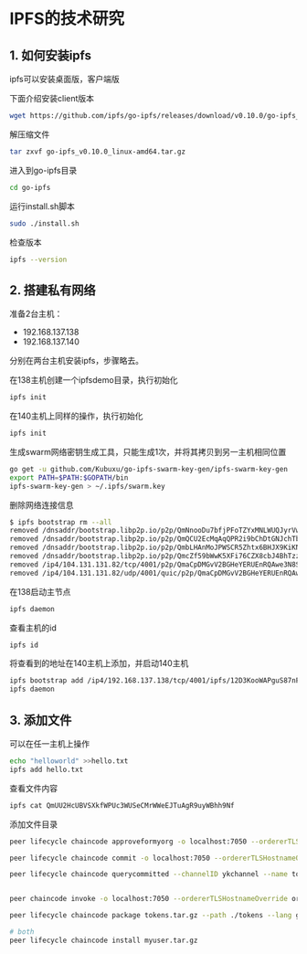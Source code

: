 # IPFS的技术研究



## 1. 如何安装ipfs

ipfs可以安装桌面版，客户端版

下面介绍安装client版本

```sh
wget https://github.com/ipfs/go-ipfs/releases/download/v0.10.0/go-ipfs_v0.10.0_linux-amd64.tar.gz
```

解压缩文件

```sh
tar zxvf go-ipfs_v0.10.0_linux-amd64.tar.gz
```

进入到go-ipfs目录

```sh
cd go-ipfs
```

运行install.sh脚本

```sh
sudo ./install.sh
```

检查版本

```sh
ipfs --version
```



## 2. 搭建私有网络

准备2台主机：

- 192.168.137.138
- 192.168.137.140 

分别在两台主机安装ipfs，步骤略去。

在138主机创建一个ipfsdemo目录，执行初始化

```sh
ipfs init
```

在140主机上同样的操作，执行初始化

```sh
ipfs init
```

生成swarm网络密钥生成工具，只能生成1次，并将其拷贝到另一主机相同位置

```sh
go get -u github.com/Kubuxu/go-ipfs-swarm-key-gen/ipfs-swarm-key-gen
export PATH=$PATH:$GOPATH/bin
ipfs-swarm-key-gen > ~/.ipfs/swarm.key
```

删除网络连接信息

```sh
$ ipfs bootstrap rm --all
removed /dnsaddr/bootstrap.libp2p.io/p2p/QmNnooDu7bfjPFoTZYxMNLWUQJyrVwtbZg5gBMjTezGAJN
removed /dnsaddr/bootstrap.libp2p.io/p2p/QmQCU2EcMqAqQPR2i9bChDtGNJchTbq5TbXJJ16u19uLTa
removed /dnsaddr/bootstrap.libp2p.io/p2p/QmbLHAnMoJPWSCR5Zhtx6BHJX9KiKNN6tpvbUcqanj75Nb
removed /dnsaddr/bootstrap.libp2p.io/p2p/QmcZf59bWwK5XFi76CZX8cbJ4BhTzzA3gU1ZjYZcYW3dwt
removed /ip4/104.131.131.82/tcp/4001/p2p/QmaCpDMGvV2BGHeYERUEnRQAwe3N8SzbUtfsmvsqQLuvuJ
removed /ip4/104.131.131.82/udp/4001/quic/p2p/QmaCpDMGvV2BGHeYERUEnRQAwe3N8SzbUtfsmvsqQLuvuJ
```

在138启动主节点

```sh
ipfs daemon
```

查看主机的id

```sh
ipfs id
```

将查看到的地址在140主机上添加，并启动140主机

```sh
ipfs bootstrap add /ip4/192.168.137.138/tcp/4001/ipfs/12D3KooWAPguS87nFLDH4g638zvAgPB3Bwv85SVuZESG7jncfdua
ipfs daemon
```



## 3. 添加文件

可以在任一主机上操作

```sh
echo "helloworld" >>hello.txt
ipfs add hello.txt

```

查看文件内容

```sh
ipfs cat QmUU2HcUBVSXkfWPUc3WUSeCMrWWeEJTuAgR9uyWBhh9Nf
```

添加文件目录





```sh
peer lifecycle chaincode approveformyorg -o localhost:7050 --ordererTLSHostnameOverride orderer.example.com --channelID ykchannel --name tokens --version 1 --package-id $PKG_TOKEN --sequence 1 --tls --cafile ${PWD}/organizations/ordererOrganizations/example.com/orderers/orderer.example.com/msp/tlscacerts/tlsca.example.com-cert.pem

peer lifecycle chaincode commit -o localhost:7050 --ordererTLSHostnameOverride orderer.example.com --channelID ykchannel --name tokens --version 1 --sequence 1 --tls --cafile ${PWD}/organizations/ordererOrganizations/example.com/orderers/orderer.example.com/msp/tlscacerts/tlsca.example.com-cert.pem --peerAddresses localhost:7051 --tlsRootCertFiles ${PWD}/organizations/peerOrganizations/org1.example.com/peers/peer0.org1.example.com/tls/ca.crt --peerAddresses localhost:9051 --tlsRootCertFiles ${PWD}/organizations/peerOrganizations/org2.example.com/peers/peer0.org2.example.com/tls/ca.crt

peer lifecycle chaincode querycommitted --channelID ykchannel --name tokens --cafile ${PWD}/organizations/ordererOrganizations/example.com/orderers/orderer.example.com/msp/tlscacerts/tlsca.example.com-cert.pem --output json


peer chaincode invoke -o localhost:7050 --ordererTLSHostnameOverride orderer.example.com --tls --cafile ${PWD}/organizations/ordererOrganizations/example.com/orderers/orderer.example.com/msp/tlscacerts/tlsca.example.com-cert.pem -C ykchannel -n userauth --peerAddresses localhost:7051 --tlsRootCertFiles ${PWD}/organizations/peerOrganizations/org1.example.com/peers/peer0.org1.example.com/tls/ca.crt --peerAddresses localhost:9051 --tlsRootCertFiles ${PWD}/organizations/peerOrganizations/org2.example.com/peers/peer0.org2.example.com/tls/ca.crt -c '{"function":"Register","Args":["jbf","jbf","{\"username\":\"zhangsan\",\"org\":\"jbfp\",\"dept\":\"product\"}"]}'
```



```sh
peer lifecycle chaincode package tokens.tar.gz --path ./tokens --lang golang --label tokens_1.0

# both
peer lifecycle chaincode install myuser.tar.gz
```


